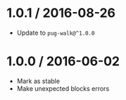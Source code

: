 1.0.1 / 2016-08-26
==================

  * Update to `pug-walk@^1.0.0`

1.0.0 / 2016-06-02
==================

  * Mark as stable
  * Make unexpected blocks errors
